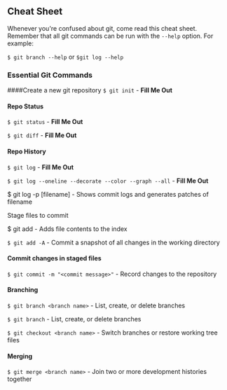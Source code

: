 ## Cheat Sheet

Whenever you're confused about git, come read this cheat sheet. Remember that all git commands can be run with the `--help` option. For example:

`$ git branch --help` or `$git log --help`

### Essential Git Commands

####Create a new git repository
`$ git init` - __Fill Me Out__

#### Repo Status
`$ git status` - __Fill Me Out__

`$ git diff` - __Fill Me Out__

#### Repo History
`$ git log` - __Fill Me Out__

`$ git log --oneline --decorate --color --graph --all` - __Fill Me Out__

$ git log -p [filename] - Shows commit logs and generates patches of filename

Stage files to commit

$ git add <filename> - Adds file contents to the index


`$ git add -A` - Commit a snapshot of all changes in the working directory

#### Commit changes in staged files
`$ git commit -m "<commit message>"` - Record changes to the repository

#### Branching
`$ git branch <branch name>` - List, create, or delete branches

`$ git branch` - List, create, or delete branches

`$ git checkout <branch name>` -  Switch branches or restore working tree files

#### Merging

`$ git merge <branch name>` - Join two or more development histories together